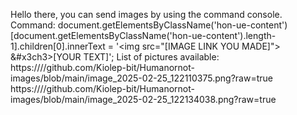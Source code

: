 Hello there, you can send images by using the command console.
Command:
document.getElementsByClassName('hon-ue-content')[document.getElementsByClassName('hon-ue-content').length-1].children[0].innerText = '&#x3c;img src="[IMAGE LINK YOU MADE]"> &#x3ch3>[YOUR TEXT]';
List of pictures available:
https:////github.com/Kiolep-bit/Humanornot-images/blob/main/image_2025-02-25_122110375.png?raw=true
https:////github.com/Kiolep-bit/Humanornot-images/blob/main/image_2025-02-25_122134038.png?raw=true
